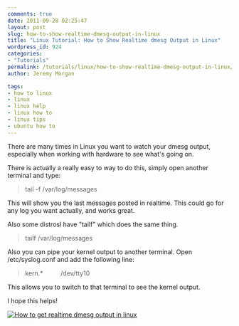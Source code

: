```yaml
---
comments: true
date: 2011-09-28 02:25:47
layout: post
slug: how-to-show-realtime-dmesg-output-in-linux
title: "Linux Tutorial: How to Show Realtime dmesg Output in Linux"
wordpress_id: 924
categories:
- "Tutorials"
permalink: /tutorials/linux/how-to-show-realtime-dmesg-output-in-linux/
author: Jeremy Morgan

tags:
- how to linux
- linux
- linux help
- linux how to
- linux tips
- ubuntu how to
---
```


There are many times in Linux you want to watch your dmesg output, especially when working with hardware to see what's going on.



There is actually a really easy to way to do this, simply open another terminal and type:


> tail -f /var/log/messages


This will show you the last messages posted in realtime. This could go for any log you want actually, and works great.

Also some distrosl have "tailf" which does the same thing.


> tailf /var/log/messages


Also you can pipe your kernel output to another terminal. Open /etc/syslog.conf and add the following line:


> kern.*          /dev/tty10


This allows you to switch to that terminal to see the kernel output.

I hope this helps!

[![How to get realtime dmesg output in linux](http://jeremymorgan.s3.amazonaws.com/wp-content/uploads/2011/09/linux-250x300.png)](http://jeremymorgan.s3.amazonaws.com/wp-content/uploads/2011/09/linux.png)


